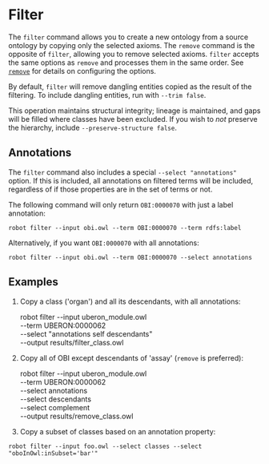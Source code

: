 # Filter

The `filter` command allows you to create a new ontology from a source ontology by copying only the selected axioms. The `remove` command is the opposite of `filter`, allowing you to remove selected axioms. `filter` accepts the same options as `remove` and processes them in the same order. See [`remove`](/remove) for details on configuring the options.

By default, `filter` will remove dangling entities copied as the result of the filtering. To include dangling entities, run with `--trim false`.

This operation maintains structural integrity; lineage is maintained, and gaps will be filled where classes have been excluded. If you wish to *not* preserve the hierarchy, include `--preserve-structure false`.

## Annotations

The `filter` command also includes a special `--select "annotations"` option. If this is included, all annotations on filtered terms will be included, regardless of if those properties are in the set of terms or not.

The following command will only return `OBI:0000070` with just a label annotation:
```
robot filter --input obi.owl --term OBI:0000070 --term rdfs:label
```

Alternatively, if you want `OBI:0000070` with all annotations:
```
robot filter --input obi.owl --term OBI:0000070 --select annotations
```

## Examples

1. Copy a class ('organ') and all its descendants, with all annotations:

    robot filter --input uberon_module.owl\
     --term UBERON:0000062\
     --select "annotations self descendants"\
     --output results/filter_class.owl

2. Copy all of OBI except descendants of 'assay' (`remove` is preferred):

    robot filter --input uberon_module.owl\
     --term UBERON:0000062\
     --select annotations\
     --select descendants\
     --select complement\
     --output results/remove_class.owl

4. Copy a subset of classes based on an annotation property:

```
robot filter --input foo.owl --select classes --select "oboInOwl:inSubset='bar'"
```
